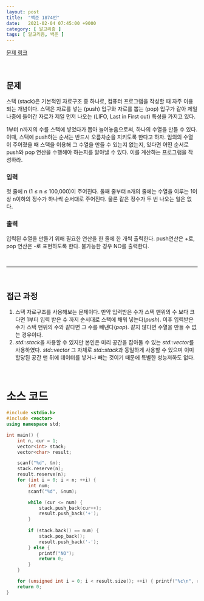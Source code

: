 ```yaml
---
layout: post
title:  "백준 1874번"
date:   2021-02-04 07:45:00 +9000
category: [ 알고리즘 ]
tags: [ 알고리즘, 백준 ]
---
```


[문제 링크](https://www.acmicpc.net/problem/1874)

<br>


## 문제
스택 (stack)은 기본적인 자료구조 중 하나로, 컴퓨터 프로그램을 작성할 때 자주 이용되는 개념이다. 스택은 자료를 넣는 (push) 입구와 자료를 뽑는 (pop) 입구가 같아 제일 나중에 들어간 자료가 제일 먼저 나오는 (LIFO, Last in First out) 특성을 가지고 있다.

1부터 n까지의 수를 스택에 넣었다가 뽑아 늘어놓음으로써, 하나의 수열을 만들 수 있다. 이때, 스택에 push하는 순서는 반드시 오름차순을 지키도록 한다고 하자. 임의의 수열이 주어졌을 때 스택을 이용해 그 수열을 만들 수 있는지 없는지, 있다면 어떤 순서로 push와 pop 연산을 수행해야 하는지를 알아낼 수 있다. 이를 계산하는 프로그램을 작성하라.

### 입력
첫 줄에 n (1 ≤ n ≤ 100,000)이 주어진다. 둘째 줄부터 n개의 줄에는 수열을 이루는 1이상 n이하의 정수가 하나씩 순서대로 주어진다. 물론 같은 정수가 두 번 나오는 일은 없다.

### 출력
입력된 수열을 만들기 위해 필요한 연산을 한 줄에 한 개씩 출력한다. push연산은 +로, pop 연산은 -로 표현하도록 한다. 불가능한 경우 NO를 출력한다.

<br>

---

<br>

## 접근 과정
1. 스택 자료구조를 사용해보는 문제이다. 만약 입력받은 수가 스택 맨위의 수 보다 크다면 1부터 입력 받은 수 까지 순서대로 스택에 채워 넣는다(*push*). 이후 입력받은 수가 스택 맨위의 수와 같다면 그 수를 빼낸다(*pop*). 같지 않다면 수열을 만들 수 없는 경우이다.
2. *std::stack*을 사용할 수 있지만 본인은 미리 공간을 잡아둘 수 있는 *std::vector*를 사용하였다. *std::vector* 그 자체로 *std::stack*과 동일하게 사용할 수 있으며 이미 할당된 공간 맨 뒤에 데이터를 넣거나 빼는 것이기 때문에 특별한 성능저하도 없다.

<br>

# 소스 코드

```c++
#include <stdio.h>
#include <vector>
using namespace std;

int main() {
    int n, cur = 1;
    vector<int> stack;
    vector<char> result;

    scanf("%d", &n);
    stack.reserve(n);
    result.reserve(n);
    for (int i = 0; i < n; ++i) {
        int num;
        scanf("%d", &num);

        while (cur <= num) {
            stack.push_back(cur++);
            result.push_back('+');
        }
        
        if (stack.back() == num) {
            stack.pop_back();
            result.push_back('-');
        } else {
            printf("NO");
            return 0;
        }
    }

    for (unsigned int i = 0; i < result.size(); ++i) { printf("%c\n", result[i]); }
    return 0;
}
```
